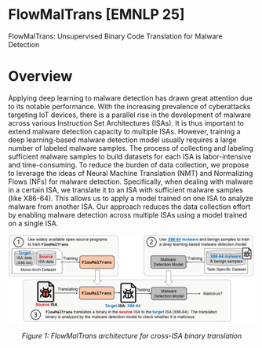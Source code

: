 # FlowMalTrans [EMNLP 25]
FlowMalTrans: Unsupervised Binary Code Translation for Malware Detection

# Overview

Applying deep learning to malware detection has drawn great attention due to its notable performance. With the increasing prevalence of cyberattacks targeting IoT devices, there is a parallel rise in the development of malware across various Instruction Set Architectures (ISAs). It is thus important to extend malware detection capacity to multiple ISAs. However, training a deep learning-based malware detection model usually requires a large number of labeled malware samples. The process of collecting and labeling sufficient malware samples to build datasets for each ISA is labor-intensive and time-consuming. To reduce the burden of data collection, we propose to leverage the ideas of Neural Machine Translation (NMT) and Normalizing Flows (NFs) for malware detection. Specifically, when dealing with malware in a certain ISA, we translate it to an ISA with sufficient malware samples (like X86-64). This allows us to apply a model trained on one ISA to analyze malware from another ISA. Our approach reduces the data collection effort by enabling malware detection across multiple ISAs using a model trained on a single ISA.

<!-- Center the image -->
<p align="center">
  <img src="overview.png" alt="FlowMalTrans Architecture" width="1000"/>
</p>
<!-- Add caption -->
<p align="center">
  <em>Figure 1: FlowMalTrans architecture for cross-ISA binary translation</em>
</p>

